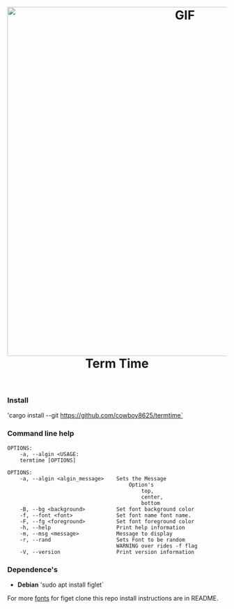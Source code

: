 <h1 align="center">
<br>
<img src="https://user-images.githubusercontent.com/43012445/155573341-57f366f7-8c50-4d96-a9f6-5da1893df444.png" alt="GIF" width="800">
<br>
Term Time
<br>
<br>
</h1>


### Install

'cargo install --git https://github.com/cowboy8625/termtime`

### Command line help
```
OPTIONS:
    -a, --algin <USAGE:
    termtime [OPTIONS]

OPTIONS:
    -a, --algin <algin_message>    Sets the Message
                                       Option's
                                           top,
                                           center,
                                           bottom
    -B, --bg <background>          Set font background color
    -f, --font <font>              Set font name font name.
    -F, --fg <foreground>          Set font foreground color
    -h, --help                     Print help information
    -m, --msg <message>            Message to display
    -r, --rand                     Sets Font to be random
                                   WARNING over rides -f flag
    -V, --version                  Print version information
```

### Dependence's

- **Debian** 'sudo apt install figlet`


For more [fonts](https://github.com/cowboy8625/figlet-fonts) for figet clone this repo
install instructions are in README.
